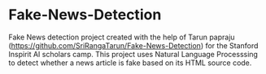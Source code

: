 # Fake-News-Detection

Fake News detection project created with the help of Tarun papraju (https://github.com/SriRangaTarun/Fake-News-Detection) for the Stanford Inspirit AI scholars camp. This project uses Natural Language Processsing to detect whether a news article is fake based on its HTML source code.
